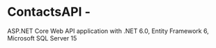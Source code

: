 # ContactsAPI -
ASP.NET Core Web API application with 
.NET 6.0, 
Entity Framework 6, 
Microsoft SQL Server 15
